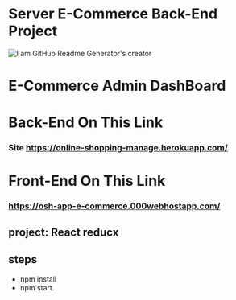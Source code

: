 
# Server E-Commerce Back-End Project
![I am GitHub Readme Generator's creator](public/dashboard)
# E-Commerce Admin DashBoard
# Back-End On This Link
### Site https://online-shopping-manage.herokuapp.com/
# Front-End On This Link
### https://osh-app-e-commerce.000webhostapp.com/

## project: React reducx

## steps
- npm install
- npm start.

